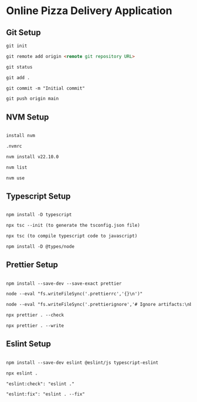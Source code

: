 # Online Pizza Delivery Application

## Git Setup

```Markdown
git init

git remote add origin <remote git repository URL>

git status

git add .

git commit -m "Initial commit"

git push origin main

```

## NVM Setup

```Markdown

install nvm

.nvmrc

nvm install v22.10.0

nvm list

nvm use

```

## Typescript Setup

```Markdown

npm install -D typescript

npx tsc --init (to generate the tsconfig.json file)

npx tsc (to compile typescript code to javascript)

npm install -D @types/node

```

## Prettier Setup

```Markdown

npm install --save-dev --save-exact prettier

node --eval "fs.writeFileSync('.prettierrc','{}\n')"

node --eval "fs.writeFileSync('.prettierignore','# Ignore artifacts:\nbuild\ncoverage\n')"

npx prettier . --check

npx prettier . --write

```

## Eslint Setup

```Markdown

npm install --save-dev eslint @eslint/js typescript-eslint

npx eslint .

"eslint:check": "eslint ."

"eslint:fix": "eslint . --fix"

```
